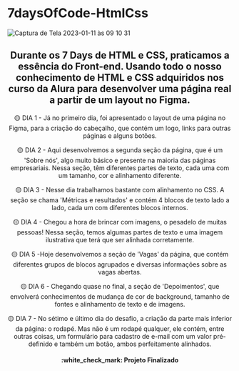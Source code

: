 # 7daysOfCode-HtmlCss

![Captura de Tela 2023-01-11 às 09 10 31](https://user-images.githubusercontent.com/116601292/211804939-6cdb6044-b1e2-4be1-bb31-31071de99912.png)

<h2 align="center"> Durante os 7 Days de HTML e CSS, praticamos a essência do Front-end. Usando todo o nosso conhecimento de HTML e CSS adquiridos nos curso da Alura para desenvolver uma página real a partir de um layout no Figma.</h2>



<p align="center">🟡 DIA 1 - Já no primeiro dia, foi apresentado o layout de uma página no Figma, para a criaçāo do cabeçalho, que contém um logo, links para outras páginas e alguns botões.</p>

<p align="center">🟡 DIA 2 - Aqui desenvolvemos a segunda seção da página, que é um 'Sobre nós', algo muito básico e presente na maioria das páginas empresariais. Nessa seção, têm diferentes partes de texto, cada uma com um tamanho, cor e alinhamento diferente.</p>

<p align="center">🟡 DIA 3 - Nesse dia trabalhamos bastante com alinhamento no CSS. A seção se chama 'Métricas e resultados' e contém 4 blocos de texto lado a lado, cada um com diferentes blocos internos.</p>

<p align="center">🟡 DIA 4 - Chegou a hora de brincar com imagens, o pesadelo de muitas pessoas! Nessa seção, temos algumas partes de texto e uma imagem ilustrativa que terá que ser alinhada corretamente.</p>

<p align="center">🟡 DIA 5 -Hoje desenvolvemos a seção de 'Vagas' da página, que contém diferentes grupos de blocos agrupados e diversas informações sobre as vagas abertas.</p>

<p align="center">🟡 DIA 6 - Chegando quase no final, a seção de 'Depoimentos', que envolverá conhecimentos de mudança de cor de background, tamanho de fontes e alinhamento de texto e de imagens.</p>

<p align="center">🟡 DIA 7 - No sétimo e último dia do desafio, a criaçāo da parte mais inferior da página: o rodapé. Mas não é um rodapé qualquer, ele contém, entre outras coisas, um formulário para cadastro de e-mail com um valor pré-definido e também um botão, ambos perfeitamente alinhados.</p>

<h4 align="center"> 
    :white_check_mark:  Projeto Finalizado
</h4>
